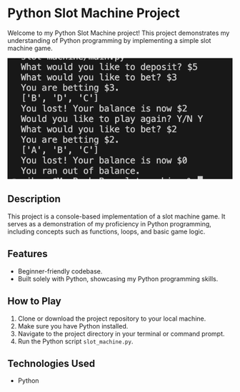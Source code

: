# Python Slot Machine Project

Welcome to my Python Slot Machine project! This project demonstrates my understanding of Python programming by implementing a simple slot machine game.

![Slot Machine Screenshot](slot-machine-screenshot.png)

## Description

This project is a console-based implementation of a slot machine game. It serves as a demonstration of my proficiency in Python programming, including concepts such as functions, loops, and basic game logic.

## Features

- Beginner-friendly codebase.
- Built solely with Python, showcasing my Python programming skills.

## How to Play

1. Clone or download the project repository to your local machine.
2. Make sure you have Python installed.
3. Navigate to the project directory in your terminal or command prompt.
4. Run the Python script `slot_machine.py`.

## Technologies Used

- Python
